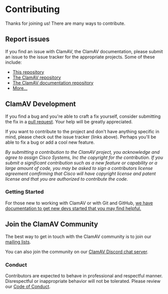 # Contributing

Thanks for joining us! There are many ways to contribute.

## Report issues

If you find an issue with ClamAV, the ClamAV documentation, please submit an issue to the issue tracker for the appropriate projects. Some of these include:
- [This repository](https://github.com/Cisco-Talos/clamav-large-archive-scanner/issues)
- [The ClamAV repository](https://github.com/Cisco-Talos/clamav/issues)
- [The ClamAV documentation repository](https://github.com/Cisco-Talos/clamav-documentation/issues)
- [More...](https://github.com/Cisco-Talos?q=clamav&type=all&language=&sort=)

## ClamAV Development

If you find a bug and you're able to craft a fix yourself, consider submitting the fix in a [pull request](https://github.com/Cisco-Talos/clamav-large-archive-scanner/pulls). Your help will be greatly appreciated.

If you want to contribute to the project and don't have anything specific in mind, please check out the issue tracker (links above).  Perhaps you'll be able to fix a bug or add a cool new feature.

_By submitting a contribution to the ClamAV project, you acknowledge and agree to assign Cisco Systems, Inc the copyright for the contribution. If you submit a significant contribution such as a new feature or capability or a large amount of code, you may be asked to sign a contributors license agreement comfirming that Cisco will have copyright license and patent license and that you are authorized to contribute the code._

### Getting Started

For those new to working with ClamAV or with Git and GitHub, [we have documentation to get new devs started that you may find helpful.](https://docs.clamav.net/manual/Development.html)

## Join the ClamAV Community

The best way to get in touch with the ClamAV community is to join our [mailing lists](https://docs.clamav.net/faq/faq-ml.html).

You can also join the community on our [ClamAV Discord chat server](https://discord.gg/6vNAqWnVgw).

### Conduct

Contributors are expected to behave in professional and respectful manner. Disrespectful or inappropriate behavior will not be tolerated. Please review our [Code of Conduct](CODE_OF_CONDUCT.md).
